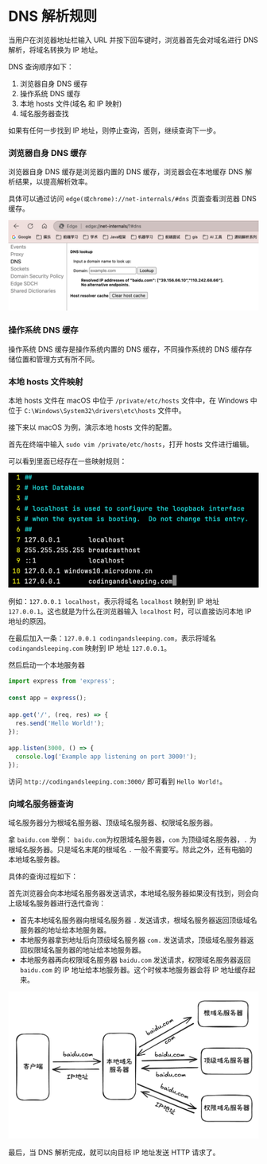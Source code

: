# DNS 解析规则

当用户在浏览器地址栏输入 URL 并按下回车键时，浏览器首先会对域名进行 DNS 解析，将域名转换为 IP 地址。

DNS 查询顺序如下：

1. 浏览器自身 DNS 缓存
2. 操作系统 DNS 缓存
3. 本地 hosts 文件(域名 和 IP 映射)
4. 域名服务器查找

如果有任何一步找到 IP 地址，则停止查询，否则，继续查询下一步。

### 浏览器自身 DNS 缓存

浏览器自身 DNS 缓存是浏览器内置的 DNS 缓存，浏览器会在本地缓存 DNS 解析结果，以提高解析效率。

具体可以通过访问 `edge(或chrome)://net-internals/#dns` 页面查看浏览器 DNS 缓存。

![20250414210853](https://raw.githubusercontent.com/CodingAndSleeping/picgo/master/20250414210853.png)

### 操作系统 DNS 缓存

操作系统 DNS 缓存是操作系统内置的 DNS 缓存，不同操作系统的 ​​DNS 缓存存储位置和管理方式有所不同。

### 本地 hosts 文件映射

本地 hosts 文件在 macOS 中位于 `/private/etc/hosts` 文件中，在 Windows 中位于 `C:\Windows\System32\drivers\etc\hosts` 文件中。

接下来以 macOS 为例，演示本地 hosts 文件的配置。

首先在终端中输入 `sudo vim /private/etc/hosts`，打开 hosts 文件进行编辑。

可以看到里面已经存在一些映射规则：

![20250414212120](https://raw.githubusercontent.com/CodingAndSleeping/picgo/master/20250414212120.png)

例如：`127.0.0.1 localhost`，表示将域名 `localhost` 映射到 IP 地址 `127.0.0.1`。这也就是为什么在浏览器输入 `localhost` 时，可以直接访问本地 IP 地址的原因。

在最后加入一条：`127.0.0.1 codingandsleeping.com`，表示将域名 `codingandsleeping.com` 映射到 IP 地址 `127.0.0.1`。

然后启动一个本地服务器

```javascript
import express from 'express';

const app = express();

app.get('/', (req, res) => {
  res.send('Hello World!');
});

app.listen(3000, () => {
  console.log('Example app listening on port 3000!');
});
```

访问 `http://codingandsleeping.com:3000/` 即可看到 `Hello World!`。

### 向域名服务器查询

域名服务器分为根域名服务器、顶级域名服务器、权限域名服务器。

拿 `baidu.com` 举例： `baidu.com`为权限域名服务器，`com` 为顶级域名服务器，`.` 为根域名服务器。只是域名末尾的根域名 `.` 一般不需要写。除此之外，还有电脑的本地域名服务器。

具体的查询过程如下：

首先浏览器会向本地域名服务器发送请求，本地域名服务器如果没有找到，则会向上级域名服务器进行迭代查询：

- 首先本地域名服务器向根域名服务器 `.` 发送请求，根域名服务器返回顶级域名服务器的地址给本地服务器。
- 本地服务器拿到地址后向顶级域名服务器 `com.` 发送请求，顶级域名服务器返回权限域名服务器的地址给本地服务器。
- 本地服务器再向权限域名服务器 `baidu.com` 发送请求，权限域名服务器返回 `baidu.com` 的 IP 地址给本地服务器。这个时候本地服务器会将 IP 地址缓存起来。

![20250415005537](https://raw.githubusercontent.com/CodingAndSleeping/picgo/master/20250415005537.png)

最后，当 DNS 解析完成，就可以向目标 IP 地址发送 HTTP 请求了。
